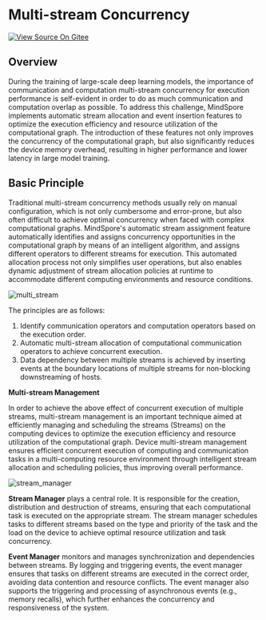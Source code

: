 # Multi-stream Concurrency

[![View Source On Gitee](https://mindspore-website.obs.cn-north-4.myhuaweicloud.com/website-images/master/resource/_static/logo_source_en.svg)](https://gitee.com/mindspore/docs/blob/master/docs/mindspore/source_en/features/runtime/multistream_concurrency.md)

## Overview

During the training of large-scale deep learning models, the importance of communication and computation multi-stream concurrency for execution performance is self-evident in order to do as much communication and computation overlap as possible. To address this challenge, MindSpore implements automatic stream allocation and event insertion features to optimize the execution efficiency and resource utilization of the computational graph. The introduction of these features not only improves the concurrency of the computational graph, but also significantly reduces the device memory overhead, resulting in higher performance and lower latency in large model training.

## Basic Principle

Traditional multi-stream concurrency methods usually rely on manual configuration, which is not only cumbersome and error-prone, but also often difficult to achieve optimal concurrency when faced with complex computational graphs. MindSpore's automatic stream assignment feature automatically identifies and assigns concurrency opportunities in the computational graph by means of an intelligent algorithm, and assigns different operators to different streams for execution. This automated allocation process not only simplifies user operations, but also enables dynamic adjustment of stream allocation policies at runtime to accommodate different computing environments and resource conditions.

![multi_stream](https://mindspore-website.obs.cn-north-4.myhuaweicloud.com/website-images/master/docs/mindspore/source_en/design/images/multi_level_compilation/jit_level_multi_stream.png)

The principles are as follows:

1. Identify communication operators and computation operators based on the execution order.
2. Automatic multi-stream allocation of computational communication operators to achieve concurrent execution.
3. Data dependency between multiple streams is achieved by inserting events at the boundary locations of multiple streams for non-blocking downstreaming of hosts.

**Multi-stream Management**

In order to achieve the above effect of concurrent execution of multiple streams, multi-stream management is an important technique aimed at efficiently managing and scheduling the streams (Streams) on the computing devices to optimize the execution efficiency and resource utilization of the computational graph. Device multi-stream management ensures efficient concurrent execution of computing and communication tasks in a multi-computing resource environment through intelligent stream allocation and scheduling policies, thus improving overall performance.

![stream_manager](https://mindspore-website.obs.cn-north-4.myhuaweicloud.com/website-images/master/docs/mindspore/source_zh_cn/features/runtime/images/stream_manager.png)

**Stream Manager** plays a central role. It is responsible for the creation, distribution and destruction of streams, ensuring that each computational task is executed on the appropriate stream. The stream manager schedules tasks to different streams based on the type and priority of the task and the load on the device to achieve optimal resource utilization and task concurrency.

**Event Manager** monitors and manages synchronization and dependencies between streams. By logging and triggering events, the event manager ensures that tasks on different streams are executed in the correct order, avoiding data contention and resource conflicts. The event manager also supports the triggering and processing of asynchronous events (e.g., memory recalls), which further enhances the concurrency and responsiveness of the system.
